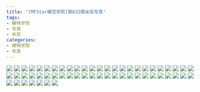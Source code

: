 ```yaml
---
title: "[MFStar模范学院]第632期米亚写真"
tags: 
- 模特学院
- 写真
- 米亚
categories:
- 模特学院
- 写真
---
```


![](https://img.ilovese.xyz/1734706477593.webp)
![](https://img.ilovese.xyz/1734706480579.webp)
![](https://img.ilovese.xyz/1734706482717.webp)
![](https://img.ilovese.xyz/1734706484765.webp)
![](https://img.ilovese.xyz/1734706486658.webp)
![](https://img.ilovese.xyz/1734706488582.webp)
![](https://img.ilovese.xyz/1734706490599.webp)
![](https://img.ilovese.xyz/1734706492726.webp)
![](https://img.ilovese.xyz/1734706494799.webp)
![](https://img.ilovese.xyz/1734706496869.webp)
![](https://img.ilovese.xyz/1734706498806.webp)
![](https://img.ilovese.xyz/1734706500677.webp)
![](https://img.ilovese.xyz/1734706502822.webp)
![](https://img.ilovese.xyz/1734706504678.webp)
![](https://img.ilovese.xyz/1734706506603.webp)
![](https://img.ilovese.xyz/1734706508277.webp)
![](https://img.ilovese.xyz/1734706510221.webp)
![](https://img.ilovese.xyz/1734706512154.webp)
![](https://img.ilovese.xyz/1734706514141.webp)
![](https://img.ilovese.xyz/1734706516041.webp)
![](https://img.ilovese.xyz/1734706517971.webp)
![](https://img.ilovese.xyz/1734706519825.webp)
![](https://img.ilovese.xyz/1734706521648.webp)
![](https://img.ilovese.xyz/1734706523593.webp)
![](https://img.ilovese.xyz/1734706525493.webp)
![](https://img.ilovese.xyz/1734706527424.webp)
![](https://img.ilovese.xyz/1734706529352.webp)
![](https://img.ilovese.xyz/1734706531226.webp)
![](https://img.ilovese.xyz/1734706533199.webp)
![](https://img.ilovese.xyz/1734706535051.webp)
![](https://img.ilovese.xyz/1734706536866.webp)
![](https://img.ilovese.xyz/1734706538319.webp)
![](https://img.ilovese.xyz/1734706539878.webp)
![](https://img.ilovese.xyz/1734706541741.webp)
![](https://img.ilovese.xyz/1734706543515.webp)
![](https://img.ilovese.xyz/1734706545050.webp)
![](https://img.ilovese.xyz/1734706546960.webp)
![](https://img.ilovese.xyz/1734706548443.webp)
![](https://img.ilovese.xyz/1734706550315.webp)
![](https://img.ilovese.xyz/1734706552261.webp)
![](https://img.ilovese.xyz/1734706554419.webp)
![](https://img.ilovese.xyz/1734706556420.webp)
![](https://img.ilovese.xyz/1734706558378.webp)
![](https://img.ilovese.xyz/1734706560183.webp)
![](https://img.ilovese.xyz/1734706561917.webp)
![](https://img.ilovese.xyz/1734706563719.webp)
![](https://img.ilovese.xyz/1734706565642.webp)
![](https://img.ilovese.xyz/1734706567480.webp)
![](https://img.ilovese.xyz/1734706569292.webp)
![](https://img.ilovese.xyz/1734706570965.webp)
![](https://img.ilovese.xyz/1734706572791.webp)
![](https://img.ilovese.xyz/1734706574768.webp)
![](https://img.ilovese.xyz/1734706576543.webp)
![](https://img.ilovese.xyz/1734706578276.webp)
![](https://img.ilovese.xyz/1734706580173.webp)
![](https://img.ilovese.xyz/1734706582094.webp)
![](https://img.ilovese.xyz/1734706583609.webp)
